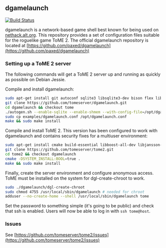 ## dgamelaunch
[![Build Status](https://api.travis-ci.org/tomeserver/dgamelaunch.png)](https://travis-ci.org/tomeserver/dgamelaunch/)

dgamelaunch is a network-based game shell best known for being used on [nethack.alt.org](https://nethack.alt.org). This repository provides a set of configuration files suitable for the roguelike game ToME 2. The official dgamelaunch repository is located at [https://github.com/paxed/dgamelaunch](https://github.com/paxed/dgamelaunch)

### Setting up a ToME 2 server

The following commands will get a ToME 2 server up and running as quickly as possible on Debian Jessie.

Compile and install dgamelaunch:
```bash
sudo apt-get install git autoconf sqlite3 libsqlite3-dev bison flex libncursesw5 libncursesw5-dev libncurses5-dev
git clone https://github.com/tomeserver/dgamelaunch.git
cd dgamelaunch && checkout tome
./autogen.sh --enable-sqlite --enable-shmem --with-config-file=/opt/dgamelaunch.conf 
sudo cp examples/dgamelaunch.conf /opt/dgamelaunch.conf
make && sudo make install
```

Compile and install ToME 2. This version has been configured to work with dgamelaunch and contains security fixes for a multiuser environment:

```bash
sudo apt-get install cmake build-essential libboost-all-dev libjansson-dev pkg-config
git clone https://github.com/tomeserver/tome2.git
cd tome2 && checkout dgamelaunch 
cmake -DSYSTEM_INSTALL:BOOL=true . 
make && sudo make install 
```

Finally, create the server environment and configure anonymous access. ToME must be installed on the system for dgl-create-chroot to work.

```bash
sudo ./dgamelaunch/dgl-create-chroot
sudo chmod 4755 /usr/local/sbin/dgamelaunch # needed for chroot
adduser --no-create-home --shell /usr/local/sbin/dgamelaunch tome
```
Set the password to something simple (it's going to be public) and check that ssh is enabled. Users will now be able to log in with `ssh tome@host`.

### Issues
See [https://github.com/tomeserver/tome2/issues](https://github.com/tomeserver/tome2/issues)
